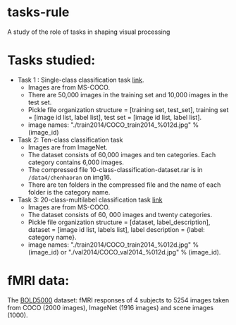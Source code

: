 # tasks-rule
A study of the role of tasks in shaping visual processing


# Tasks studied:
- Task 1 : Single-class classification task [link](https://github.com/hamzakeurti/tasks-rule/blob/master/data/single-class-classification-dataset.pkl).
  - Images are from MS-COCO.
  - There are 50,000 images in the training set and 10,000 images in the test set.
  - Pickle file organization structure = [training set, test_set], training set = [image id list, label list], test set = [image id list, label list].
  - image names: "./train2014/COCO_train2014_%012d.jpg" % (image_id)
- Task 2: Ten-class classification task
  - Images are from ImageNet.
  - The dataset consists of 60,000 images and ten categories. Each category contains 6,000 images.
  - The compressed file 10-class-classification-dataset.rar is in `/data4/chenhaoran` on img16.
  - There are ten folders in the compressed file and the name of each folder is the category name.
- Task 3: 20-class-multilabel classification task [link](https://github.com/hamzakeurti/tasks-rule/blob/master/data/20-multilabel-classification-task.pkl)
  - Images are from MS-COCO.
  - The dataset consists of 60, 000 images and twenty categories.
  - Pickle file organization structure = [dataset, label_description], dataset = [image id list, labels list], label description = {label: category name}.
  - image names: "./train2014/COCO_train2014_%012d.jpg" % (image_id) or "./val2014/COCO_val2014_%012d.jpg" % (image_id).

# fMRI data:
The [BOLD5000](https://bold5000.github.io/) dataset: fMRI responses of 4 subjects to 5254 images taken from COCO (2000 images), ImageNet (1916 images) and scene images (1000).
